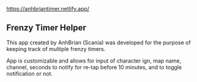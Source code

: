 https://anhbriantimer.netlify.app/
## Frenzy Timer Helper
This app created by AnhBrian (Scania) was developed for the purpose of keeping track of multiple frenzy timers.

App is customizable and allows for input of character ign, map name, channel, seconds to notify for re-tap before 10 minutes, and to toggle notification or not.
